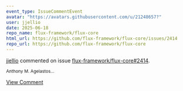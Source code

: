 ```yaml
---
event_type: IssueCommentEvent
avatar: "https://avatars.githubusercontent.com/u/21248657?"
user: jjellio
date: 2025-06-18
repo_name: flux-framework/flux-core
html_url: https://github.com/flux-framework/flux-core/issues/2414
repo_url: https://github.com/flux-framework/flux-core
---
```


<a href='https://github.com/jjellio' target='_blank'>jjellio</a> commented on issue <a href='https://github.com/flux-framework/flux-core/issues/2414' target='_blank'>flux-framework/flux-core#2414</a>.

<small>Anthony M. Agelastos...</small>

<a href='https://github.com/flux-framework/flux-core/issues/2414' target='_blank'>View Comment</a>